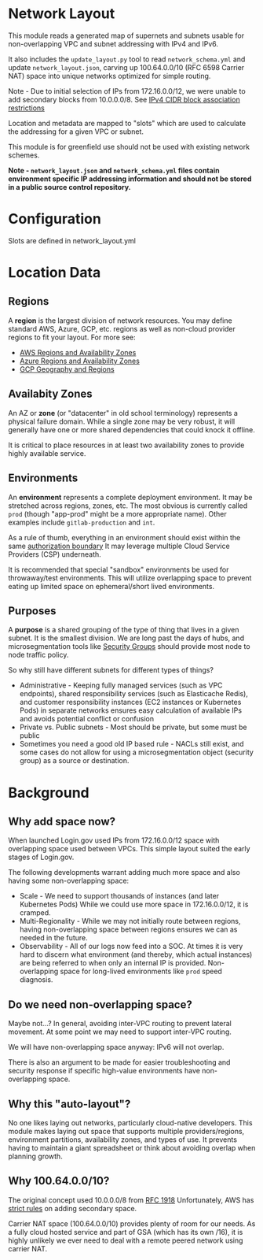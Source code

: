 # Network Layout

This module reads a generated map of supernets and subnets usable for
non-overlapping VPC and subnet addressing with IPv4 and IPv6.

It also includes the `update_layout.py` tool to read `network_schema.yml`
and update `network_layout.json`, carving up 100.64.0.0/10 (RFC 6598
Carrier NAT) space into unique networks optimized for simple routing.

Note - Due to initial selection of IPs from 172.16.0.0/12, we were
unable to add secondary blocks from 10.0.0.0/8.
See [IPv4 CIDR block association restrictions](https://docs.aws.amazon.com/vpc/latest/userguide/configure-your-vpc.html#add-cidr-block-restrictions)

Location and metadata are mapped to "slots" which are used
to calculate the addressing for a given VPC or subnet.

This module is for greenfield use should not be used with
existing network schemes.

**Note - `network_layout.json` and `network_schema.yml` files contain
environment specific IP addressing information and should not be
stored in a public source control repository.**

# Configuration

Slots are defined in network_layout.yml

# Location Data

## Regions

A __region__ is the largest division of network resources.  You
may define standard AWS, Azure, GCP, etc. regions as well as
non-cloud provider regions to fit your layout.  For more see:

* [AWS Regions and Availability Zones](https://aws.amazon.com/about-aws/global-infrastructure/regions_az/)
* [Azure Regions and Availability Zones](https://docs.microsoft.com/en-us/azure/availability-zones/az-overview)
* [GCP Geography and Regions](https://cloud.google.com/docs/geography-and-regions)

## Availabity Zones

An AZ or __zone__ (or "datacenter" in old school terminology) represents a
physical failure domain.  While a single zone may be very robust, it will
generally have one or more shared dependencies that could knock it offline.

It is critical to place resources in at least two availability zones to
provide highly available service.

## Environments

An __environment__ represents a complete deployment environment.  It may be
stretched across regions, zones, etc.  The most obvious is currently called
`prod` (though "app-prod" might be a more appropriate name).  Other examples
include `gitlab-production` and `int`.

As a rule of thumb, everything in an environment should exist within the
same [authorization boundary](https://www.fedramp.gov/assets/resources/documents/CSP_A_FedRAMP_Authorization_Boundary_Guidance.pdf)
It may leverage multiple Cloud Service Providers (CSP) underneath.

It is recommended that special "sandbox" environments be used for throwaway/test
environments.  This will utilize overlapping space to prevent eating up
limited space on ephemeral/short lived environments.

## Purposes

A __purpose__ is a shared grouping of the type of thing that lives in a given
subnet.  It is the smallest division.  We are long past the days of hubs,
and microsegmentation tools like [Security Groups](https://docs.aws.amazon.com/vpc/latest/userguide/VPC_SecurityGroups.html)
should provide most node to node traffic policy.

So why still have different subnets for different types of things?

* Administrative - Keeping fully managed services (such as VPC endpoints),
  shared responsibility services (such as Elasticache Redis), and customer
  responsibility instances (EC2 instances or Kubernetes Pods) in separate
  networks ensures easy calculation of available IPs and avoids potential
  conflict or confusion
* Private vs. Public subnets - Most should be private, but some must be public
* Sometimes you need a good old IP based rule - NACLs still exist, and some
  cases do not allow for using a microsegmentation object (security group) as
  a source or destination.

# Background

## Why add space now?

When launched Login.gov used IPs from 172.16.0.0/12 space with overlapping
space used between VPCs.  This simple layout suited the early stages of
Login.gov.

The following developments warrant adding much more space and also having
some non-overlapping space:

* Scale - We need to support thousands of instances (and later Kubernetes Pods)
  While we could use more space in 172.16.0.0/12, it is cramped.
* Multi-Regionality - While we may not initially route between regions,
  having non-overlapping space between regions ensures we can as needed in the
  future.
* Observability - All of our logs now feed into a SOC.  At times it is very
  hard to discern what environment (and thereby, which actual instances) are
  being referred to when only an internal IP is provided.  Non-overlapping space
  for long-lived environments like `prod` speed diagnosis.

## Do we need non-overlapping space?

Maybe not...?  In general, avoiding inter-VPC routing to prevent lateral
movement.  At some point we may need to support inter-VPC routing.

We will have non-overlapping space anyway: IPv6 will not overlap.

There is also an argument to be made for easier troubleshooting and security
response if specific high-value environments have non-overlapping space.

## Why this "auto-layout"?

No one likes laying out networks, particularly cloud-native developers.
This module makes laying out space that supports multiple providers/regions,
environment partitions, availability zones, and types of use.  It prevents
having to maintain a giant spreadsheet or think about avoiding overlap
when planning growth.

## Why 100.64.0.0/10?

The original concept used 10.0.0.0/8 from [RFC 1918](https://www.rfc-editor.org/rfc/rfc1918.txt)
Unfortunately, AWS has [strict rules](https://docs.aws.amazon.com/vpc/latest/userguide/configure-your-vpc.html#add-cidr-block-restrictions)
on adding secondary space.

Carrier NAT space (100.64.0.0/10) provides plenty of room for our needs.  As a fully cloud
hosted service and part of GSA (which has its own /16), it is highly unlikely we ever need
to deal with a remote peered network using carrier NAT.

